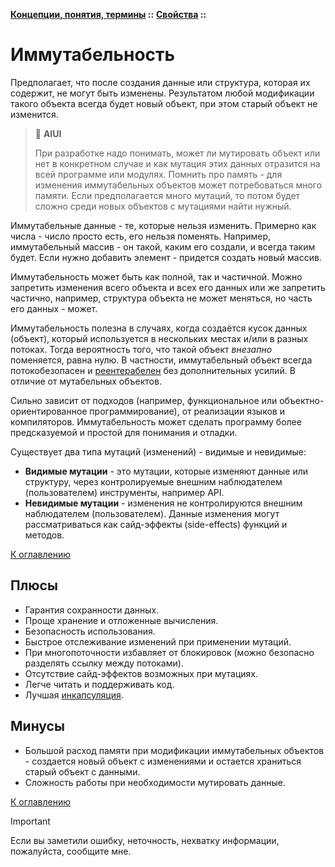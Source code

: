 **[Концепции, понятия, термины](../../README.md#concepts) ::** 
**[Свойства](../../README.md#concepts-properties) ::**
# Иммутабельность

Предполагает, что после создания данные или структура, которая их содержит, не могут быть изменены. Результатом любой модификации такого объекта всегда будет новый объект, при этом старый объект не изменится. 

> :thinking: **AIUI**
>
> При разработке надо понимать, может ли мутировать объект или нет в конкретном случае и как мутация этих данных отразится на всей программе или модулях. Помнить про память - для изменения иммутабельных объектов может потребоваться много памяти. Если предполагается много мутаций, то потом будет сложно среди новых объектов с мутациями найти нужный.

Иммутабельные данные - те, которые нельзя изменить. Примерно как числа - число просто есть, его нельзя поменять. Например, иммутабельный массив - он такой, каким его создали, и всегда таким будет. Если нужно добавить элемент - придется создать новый массив.

Иммутабельность может быть как полной, так и частичной. Можно запретить изменения всего объекта и всех его данных или же запретить частично, например, структура объекта не может меняться, но часть его данных - может.

Иммутабельность полезна в случаях, когда создаётся кусок данных (объект), который используется в нескольких местах и/или в разных потоках. Тогда вероятность того, что такой объект _внезапно_ поменяется, равна нулю. В частности, иммутабельный объект всегда потокобезопасен и [реентерабелен](reentrant.md) без дополнительных усилий. В отличие от мутабельных объектов.

Сильно зависит от подходов (например, функциональное или объектно-ориентированное программирование), от реализации языков и компиляторов. Иммутабельность может сделать программу более предсказуемой и простой для понимания и отладки.

Существует два типа мутаций (изменений) - видимые и невидимые: 
- **Видимые мутации** - это мутации, которые изменяют данные или структуру, через контролируемые внешним наблюдателем (пользователем) инструменты, например API.
- **Невидимые мутации** - изменения не контролируются внешним наблюдателем (пользователем). Данные изменения могут рассматриваться как сайд-эффекты (side-effects) функций и методов.

[К оглавлению](../../README.md#concepts-properties)

## Плюсы
- Гарантия сохранности данных.
- Проще хранение и отложенные вычисления.
- Безопасность использования.
- Быстрое отслеживание изменений при применении мутаций.
- При многопоточности избавляет от блокировок (можно безопасно разделять ссылку между потоками).
- Отсутствие сайд-эффектов возможных при мутациях.
- Легче читать и поддерживать код.
- Лучшая [инкапсуляция](encapsulation.md).

## Минусы
- Большой расход памяти при модификации иммутабельных объектов - создается новый объект с изменениями и остается храниться старый объект с данными.
- Сложность работы при необходимости мутировать данные.

[К оглавлению](../../README.md#concepts-properties)

> [!IMPORTANT]
> Если вы заметили ошибку, неточность, нехватку информации, пожалуйста, сообщите мне.
